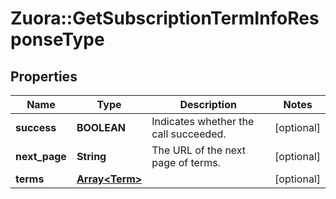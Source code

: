 # Zuora::GetSubscriptionTermInfoResponseType

## Properties
Name | Type | Description | Notes
------------ | ------------- | ------------- | -------------
**success** | **BOOLEAN** | Indicates whether the call succeeded. | [optional] 
**next_page** | **String** | The URL of the next page of terms.  | [optional] 
**terms** | [**Array&lt;Term&gt;**](Term.md) |  | [optional] 


